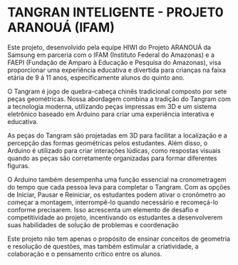 # TANGRAN INTELIGENTE - PROJET0 ARANOUÁ (IFAM)

Este projeto, desenvolvido pela equipe HIWI do Projeto ARANOUÁ da Samsung em parceria com o IFAM (Instituto Federal do Amazonas) e a FAEPI (Fundação de Amparo à Educação e Pesquisa do Amazonas), visa proporcionar uma experiência educativa e divertida para crianças na faixa etária de 9 á 11 anos, especificamente alunos do quinto ano.

O Tangram é jogo de quebra-cabeça chinês tradicional composto por sete peças geométricas. Nossa abordagem combina a tradição do Tangram com a tecnologia moderna, utilizando peças impressas em 3D e um sistema eletrônico baseado em Arduino para criar uma experiência interativa e educativa.

As peças do Tangram são projetadas em 3D para facilitar a localização e a percepção das formas geométricas pelos estudantes. Além disso, o Arduino é utilizado para criar interações lúdicas, como respostas visuais quando as peças são corretamente organizadas para formar diferentes figuras.

O Arduino também desempenha uma função essencial na cronometragem do tempo que cada pessoa leva para completar o Tangram. Com as opções de Iniciar, Pausar e Reiniciar, os estudantes podem ativar o cronômetro ao começar a montagem, interrompê-lo quando necessário e recomeçá-lo conforme precisarem. Isso acrescenta um elemento de desafio e competitividade ao projeto, incentivando os estudantes a desenvolverem suas habilidades de solução de problemas e coordenação

Este projeto não tem apenas o propósito de ensinar conceitos de geometria e resolução de questões, mas também estimular a criatividade, a colaboração e o pensamento crítico entre os alunos.
